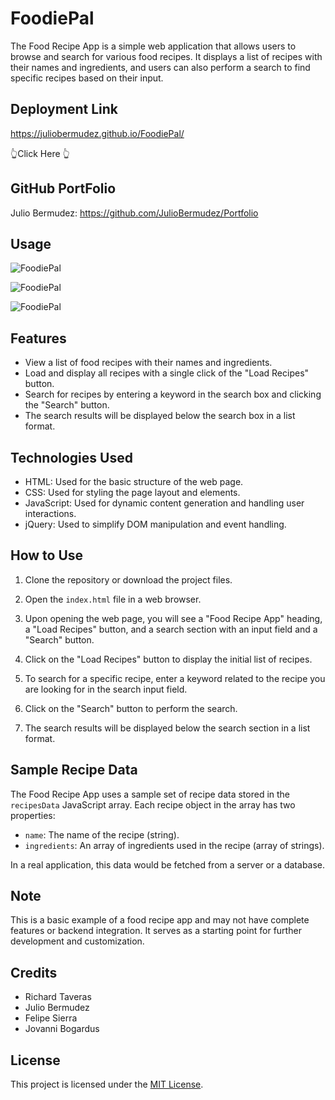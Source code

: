 # FoodiePal

The Food Recipe App is a simple web application that allows users to browse and search for various food recipes. It displays a list of recipes with their names and ingredients, and users can also perform a search to find specific recipes based on their input.

## Deployment Link

https://juliobermudez.github.io/FoodiePal/

👆Click Here 👆

## GitHub PortFolio
Julio Bermudez:
https://github.com/JulioBermudez/Portfolio

## Usage

![FoodiePal](./assets/image/juliobermudez.github.io_FoodiePal_.png)

![FoodiePal](./assets/image/juliobermudez.github.io_FoodiePal_%20(1).png)

![FoodiePal](./assets/image/juliobermudez.github.io_FoodiePal_%20(2).png)

## Features

- View a list of food recipes with their names and ingredients.
- Load and display all recipes with a single click of the "Load Recipes" button.
- Search for recipes by entering a keyword in the search box and clicking the "Search" button.
- The search results will be displayed below the search box in a list format.

## Technologies Used

- HTML: Used for the basic structure of the web page.
- CSS: Used for styling the page layout and elements.
- JavaScript: Used for dynamic content generation and handling user interactions.
- jQuery: Used to simplify DOM manipulation and event handling.

## How to Use

1. Clone the repository or download the project files.

2. Open the `index.html` file in a web browser.

3. Upon opening the web page, you will see a "Food Recipe App" heading, a "Load Recipes" button, and a search section with an input field and a "Search" button.

4. Click on the "Load Recipes" button to display the initial list of recipes.

5. To search for a specific recipe, enter a keyword related to the recipe you are looking for in the search input field.

6. Click on the "Search" button to perform the search.

7. The search results will be displayed below the search section in a list format.

## Sample Recipe Data

The Food Recipe App uses a sample set of recipe data stored in the `recipesData` JavaScript array. Each recipe object in the array has two properties:

- `name`: The name of the recipe (string).
- `ingredients`: An array of ingredients used in the recipe (array of strings).

In a real application, this data would be fetched from a server or a database.

## Note

This is a basic example of a food recipe app and may not have complete features or backend integration. It serves as a starting point for further development and customization.

## Credits
- Richard Taveras
- Julio Bermudez
- Felipe Sierra
- Jovanni Bogardus

## License

This project is licensed under the [MIT License](LICENSE).


